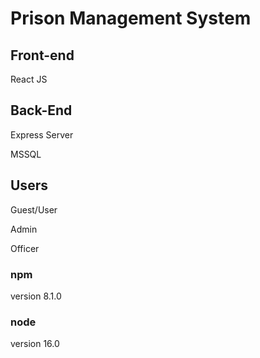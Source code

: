 # Prison Management System

## Front-end

React JS

## Back-End

Express Server

MSSQL

## Users

Guest/User

Admin

Officer

### npm

version 8.1.0

### node

version 16.0
